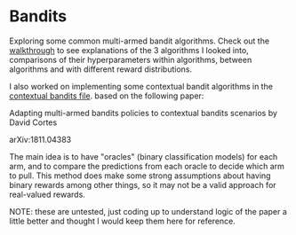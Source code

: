 # Bandits

Exploring some common multi-armed bandit algorithms. Check out the [walkthrough](walkthrough.ipynb) to see explanations of the 3 algorithms I looked into, comparisons of their hyperparameters within algorithms, between algorithms and with different reward distributions.

I also worked on implementing some contextual bandit algorithms in the [contextual bandits file](contextual_bandits.py). based on the following paper:

Adapting multi-armed bandits policies to contextual bandits scenarios by David Cortes

arXiv:1811.04383

The main idea is to have "oracles" (binary classification models) for each arm, and
to compare the predictions from each oracle to decide which arm to pull. This method
does make some strong assumptions about having binary rewards among other things, so
it may not be a valid approach for real-valued rewards.

NOTE: these are untested, just coding up to understand logic of the paper a little better and thought I would keep them here for reference.
